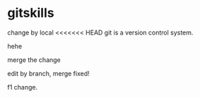 # gitskills

change by local
<<<<<<< HEAD
git is a version control system.

hehe

merge the change

edit by branch, merge fixed!

f1 change. 
